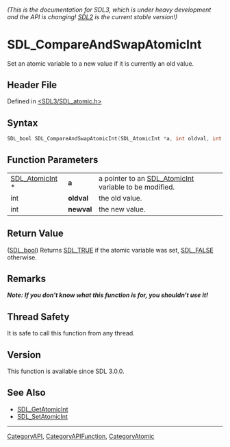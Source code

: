 ###### (This is the documentation for SDL3, which is under heavy development and the API is changing! [SDL2](https://wiki.libsdl.org/SDL2/) is the current stable version!)
# SDL_CompareAndSwapAtomicInt

Set an atomic variable to a new value if it is currently an old value.

## Header File

Defined in [<SDL3/SDL_atomic.h>](https://github.com/libsdl-org/SDL/blob/main/include/SDL3/SDL_atomic.h)

## Syntax

```c
SDL_bool SDL_CompareAndSwapAtomicInt(SDL_AtomicInt *a, int oldval, int newval);
```

## Function Parameters

|                                  |            |                                                                         |
| -------------------------------- | ---------- | ----------------------------------------------------------------------- |
| [SDL_AtomicInt](SDL_AtomicInt) * | **a**      | a pointer to an [SDL_AtomicInt](SDL_AtomicInt) variable to be modified. |
| int                              | **oldval** | the old value.                                                          |
| int                              | **newval** | the new value.                                                          |

## Return Value

([SDL_bool](SDL_bool)) Returns [SDL_TRUE](SDL_TRUE) if the atomic variable
was set, [SDL_FALSE](SDL_FALSE) otherwise.

## Remarks

***Note: If you don't know what this function is for, you shouldn't use
it!***

## Thread Safety

It is safe to call this function from any thread.

## Version

This function is available since SDL 3.0.0.

## See Also

- [SDL_GetAtomicInt](SDL_GetAtomicInt)
- [SDL_SetAtomicInt](SDL_SetAtomicInt)

----
[CategoryAPI](CategoryAPI), [CategoryAPIFunction](CategoryAPIFunction), [CategoryAtomic](CategoryAtomic)

